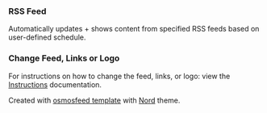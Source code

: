 ### RSS Feed

Automatically updates + shows content from specified RSS feeds based on user-defined schedule.

### Change Feed, Links or Logo

For instructions on how to change the feed, links, or logo: view the [Instructions](instructions.md) documentation.

Created with [osmosfeed template](https://github.com/osmoscraft/osmosfeed-template) with [Nord](https://github.com/onnyyonn/feed) theme.